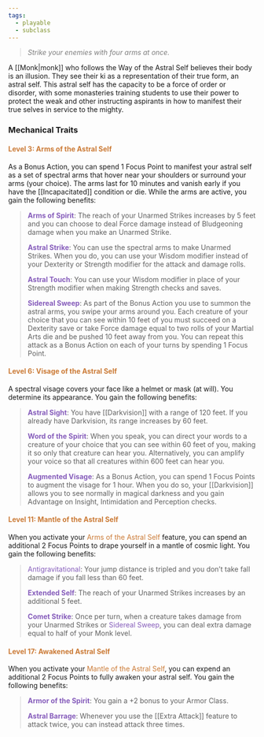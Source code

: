 ```yaml
---
tags:
  - playable
  - subclass
---
```

> *<span style="color:rgb(125, 125, 125)">Strike your enemies with four arms at once.</span>*

A [[Monk|monk]] who follows the Way of the Astral Self believes their body is an illusion. They see their ki as a representation of their true form, an astral self. This astral self has the capacity to be a force of order or disorder, with some monasteries training students to use their power to protect the weak and other instructing aspirants in how to manifest their true selves in service to the mighty.

### Mechanical Traits

#### <span style="color:rgb(203, 123, 55)">Level 3: Arms of the Astral Self</span>

As a Bonus Action, you can spend 1 Focus Point to manifest your astral self as a set of spectral arms that hover near your shoulders or surround your arms (your choice). The arms last for 10 minutes and vanish early if you have the [[Incapacitated]] condition or die. While the arms are active, you gain the following benefits:

> **<span style="color:rgb(134, 93, 187)">Arms of Spirit</span>**: The reach of your Unarmed Strikes increases by 5 feet and you can choose to deal Force damage instead of Bludgeoning damage when you make an Unarmed Strike.
> 
> **<span style="color:rgb(134, 93, 187)">Astral Strike</span>**: You can use the spectral arms to make Unarmed Strikes. When you do, you can use your Wisdom modifier instead of your Dexterity or Strength modifier for the attack and damage rolls.
> 
> **<span style="color:rgb(134, 93, 187)">Astral Touch</span>**: You can use your Wisdom modifier in place of your Strength modifier when making Strength checks and saves.
> 
> **<span style="color:rgb(134, 93, 187)">Sidereal Sweep</span>**: As part of the Bonus Action you use to summon the astral arms, you swipe your arms around you. Each creature of your choice that you can see within 10 feet of you must succeed on a Dexterity save or take Force damage equal to two rolls of your Martial Arts die and be pushed 10 feet away from you. You can repeat this attack as a Bonus Action on each of your turns by spending 1 Focus Point.

#### <span style="color:rgb(203, 123, 55)">Level 6: Visage of the Astral Self</span>

A spectral visage covers your face like a helmet or mask (at will). You determine its appearance. You gain the following benefits:

> **<span style="color:rgb(134, 93, 187)">Astral Sight</span>**: You have [[Darkvision]] with a range of 120 feet. If you already have Darkvision, its range increases by 60 feet.
> 
> <span style="color:rgb(134, 93, 187)">**Word of the Spirit**</span>: When you speak, you can direct your words to a creature of your choice that you can see within 60 feet of you, making it so only that creature can hear you. Alternatively, you can amplify your voice so that all creatures within 600 feet can hear you.
> 
> **<span style="color:rgb(134, 93, 187)">Augmented Visage</span>**: As a Bonus Action, you can spend 1 Focus Points to augment the visage for 1 hour. When you do so, your [[Darkvision]] allows you to see normally in magical darkness and you gain Advantage on Insight, Intimidation and Perception checks.
#### <span style="color:rgb(203, 123, 55)">Level 11: Mantle of the Astral Self</span>

When you activate your <span style="color:rgb(203, 123, 55)">Arms of the Astral Self</span> feature, you can spend an additional 2 Focus Points to drape yourself in a mantle of cosmic light. You gain the following benefits:

> <span style="color:rgb(134, 93, 187)">Antigravitational</span>: Your jump distance is tripled and you don’t take fall damage if you fall less than 60 feet.
> 
> **<span style="color:rgb(134, 93, 187)">Extended Self</span>**: The reach of your Unarmed Strikes increases by an additional 5 feet.
> 
> **<span style="color:rgb(134, 93, 187)">Comet Strike</span>**: Once per turn, when a creature takes damage from your Unarmed Strikes or <span style="color:rgb(134, 93, 187)">Sidereal Sweep</span>, you can deal extra damage equal to half of your Monk level.

#### <span style="color:rgb(203, 123, 55)">Level 17: Awakened Astral Self</span>

When you activate your <span style="color:rgb(203, 123, 55)">Mantle of the Astral Self</span>, you can expend an additional 2 Focus Points to fully awaken your astral self. You gain the following benefits:

> <span style="color:rgb(134, 93, 187)">**Armor of the Spirit**</span>: You gain a +2 bonus to your Armor Class.
> 
> **<span style="color:rgb(134, 93, 187)">Astral Barrage</span>**: Whenever you use the [[Extra Attack]] feature to attack twice, you can instead attack three times.